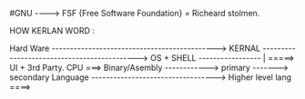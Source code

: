 #GNU ----> FSF {Free Software Foundation} = Richeard stolmen.

HOW KERLAN WORD :

Hard Ware ---------------------------------------------> KERNAL --------------------------------------------> OS + SHELL ----------------- | =====> UI + 3rd Party.
CPU ===> Binary/Asembly ------------> primary -------> secondary Language ----------------------------------> Higher level lang ====>

<!-- Y: -->
<!------------------------------------------------------------------------------------------------------------------------->
<!--    POST => power on self test.                                                                                      -->
<!--     ||                                                                                                              -->
<!--    BIOS (basic input output system)                                                                                 -->
<!--                                                                                                                     -->
<!--                                                                                                                     -->
<!--                                                                                                                     -->
<!--                                                                                                                     -->
<!--                                                                                                                     -->
<!--                                                                                                                     -->
<!--                                                                                                                     -->
<!--                                                                                                                     -->
<!--                                                                                                                     -->
<!--                                                                                                                     -->
<!--                                                                                                                     -->
<!--                                                                                                                     -->
<!--                                                                                                                     -->
<!--                                                                                                                     -->
<!--                                                                                                                     -->
<!--                                                                                                                     -->
<!--                                                                                                                     -->
<!--                                                                                                                     -->
<!--                                                                                                                     -->
<!--                                                                                                                     -->
<!--                                                                                                                     -->
<!--                                  -->
<!-- |  |  |  |  |  |  |  |  |  |  | -->
<!-- +--+--+--+--+--+--+--+--+--+--+ -->
